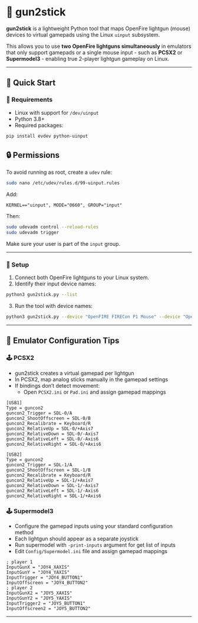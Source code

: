 # 🎯 gun2stick

**gun2stick** is a lightweight Python tool that maps OpenFire lightgun (mouse) devices to virtual gamepads using the Linux `uinput` subsystem.

This allows you to use **two OpenFire lightguns simultaneously** in emulators that only support gamepads or a single mouse input - such as **PCSX2** or **Supermodel3** - enabling true 2-player lightgun gameplay on Linux.

---

## 🚀 Quick Start

### 🔧 Requirements

- Linux with support for `/dev/uinput`
- Python 3.8+
- Required packages:
```bash
pip install evdev python-uinput
```

## 🔒 Permissions

To avoid running as root, create a `udev` rule:

```bash
sudo nano /etc/udev/rules.d/99-uinput.rules
```

Add:

```
KERNEL=="uinput", MODE="0660", GROUP="input"
```

Then:

```bash
sudo udevadm control --reload-rules
sudo udevadm trigger
```

Make sure your user is part of the `input` group.

---

### 🔌 Setup

1. Connect both OpenFire lightguns to your Linux system.
2. Identify their input device names:
```bash
python3 gun2stick.py --list
```

3. Run the tool with device names:
```bash
python3 gun2stick.py --device "OpenFIRE FIRECon P1 Mouse" --device "OpenFIRE FIRECon P2 Mouse"
```

---

## 🧪 Emulator Configuration Tips

### 🕹 PCSX2

- gun2stick creates a virtual gamepad per lightgun
- In PCSX2, map analog sticks manually in the gamepad settings
- If bindings don’t detect movement:
  - Open `PCSX2.ini` or `Pad.ini` and assign gamepad mappings
```
[USB1]
Type = guncon2
guncon2_Trigger = SDL-0/A
guncon2_ShootOffscreen = SDL-0/B
guncon2_Recalibrate = Keyboard/R
guncon2_RelativeUp = SDL-0/+Axis7
guncon2_RelativeDown = SDL-0/-Axis7
guncon2_RelativeLeft = SDL-0/-Axis6
guncon2_RelativeRight = SDL-0/+Axis6

[USB2]
Type = guncon2
guncon2_Trigger = SDL-1/A
guncon2_ShootOffscreen = SDL-1/B
guncon2_Recalibrate = Keyboard/R
guncon2_RelativeUp = SDL-1/+Axis7
guncon2_RelativeDown = SDL-1/-Axis7
guncon2_RelativeLeft = SDL-1/-Axis6
guncon2_RelativeRight = SDL-1/+Axis6
```

### 🕹 Supermodel3

- Configure the gamepad inputs using your standard configuration method
- Each lightgun should appear as a separate joystick
- Run supermodel with `-print-inputs` argument for get list of inputs
- Edit `Config/Supermodel.ini` file and assign gamepad mappings

```
; player 1
InputGunX = "JOY4_XAXIS"
InputGunY = "JOY4_YAXIS"
InputTrigger = "JOY4_BUTTON1"
InputOffscreen = "JOY4_BUTTON2"
; player 2
InputGunX2 = "JOY5_XAXIS"
InputGunY2 = "JOY5_YAXIS"
InputTrigger2 = "JOY5_BUTTON1"
InputOffscreen2 = "JOY5_BUTTON2"
```

---
